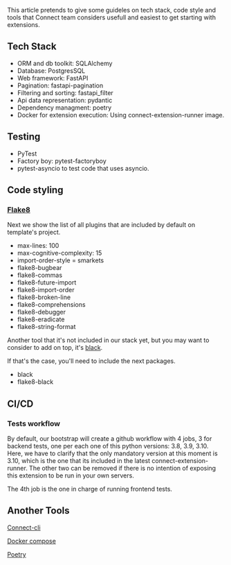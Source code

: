 This article pretends to give some guideles on tech stack, code style and tools that Connect team considers usefull and easiest to get starting with extensions.


## Tech Stack

- ORM and db toolkit: SQLAlchemy
- Database: PostgresSQL
- Web framework: FastAPI 
- Pagination: fastapi-pagination
- Filtering and sorting: fastapi_filter
- Api data representation: pydantic
- Dependency managment: poetry
- Docker for extension execution: Using connect-extension-runner image.

## Testing
	
- PyTest
- Factory boy: pytest-factoryboy
- pytest-asyncio to test code that uses asyncio. 


## Code styling

### [Flake8](https://flake8.pycqa.org/en/latest/)

Next we show the list of all plugins that are included by default on template's project.

 * max-lines: 100
 * max-cognitive-complexity: 15
 * import-order-style = smarkets
 * flake8-bugbear
 * flake8-commas
 * flake8-future-import
 * flake8-import-order
 * flake8-broken-line
 * flake8-comprehensions
 * flake8-debugger
 * flake8-eradicate
 * flake8-string-format

Another tool that it's not included in our stack yet, but you may want to consider to add on top, it's [black](https://black.readthedocs.io/en/stable/).

If that's the case, you'll need to include the next packages.

* black
* flake8-black

## CI/CD

### Tests workflow 

By default, our bootstrap will create a github workflow with 4 jobs, 3 for backend tests, one per each one of this python versions: 3.8, 3.9, 3.10.
Here, we have to clarify that the only mandatory version at this moment is 3.10, which is the one that its included in the latest connect-extension-runner. The other two can be removed if there is no intention of exposing this extension to be run in your own servers.

The 4th job is the one in charge of running frontend tests.


## Another Tools

[Connect-cli](https://github.com/cloudblue/connect-cli)

[Docker compose](https://docs.docker.com/compose/)

[Poetry](https://python-poetry.org/docs/basic-usage/)
